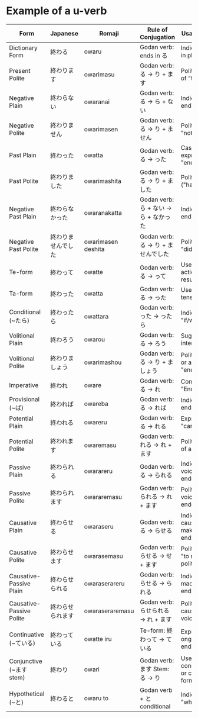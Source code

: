 # Example of a u-verb

| Form | Japanese | Romaji | Rule of Conjugation | Usage / Function |
|---|---|---|---|---|
| Dictionary Form | 終わる | owaru | Godan verb: ends in る | Indicates "to end" in plain form |
| Present Polite | 終わります | owarimasu | Godan verb: る → り + ます | Polite expression of "to end" |
| Negative Plain | 終わらない | owaranai | Godan verb: る → ら + ない | Indicates "not ending" |
| Negative Polite | 終わりません | owarimasen | Godan verb: る → り + ません | Polite way to say "not ending" |
| Past Plain | 終わった | owatta | Godan verb: る → った | Casual expression for "ended" |
| Past Polite | 終わりました | owarimashita | Godan verb: る → り + ました | Polite past tense ("has ended") |
| Negative Past Plain | 終わらなかった | owaranakatta | Godan verb: ら + ない → ら + なかった | Indicates "did not end" casually |
| Negative Past Polite | 終わりませんでした | owarimasen deshita | Godan verb: る → り + ませんでした | Polite way to say "did not end" |
| Te-form | 終わって | owatte | Godan verb: る → って | Used to connect actions or show result |
| Ta-form | 終わった | owatta | Godan verb: る → った | Used in plain past tense sentences |
| Conditional (~たら) | 終わったら | owattara | Godan verb: った → ったら | Indicates "if/when it ends" |
| Volitional Plain | 終わろう | owarou | Godan verb: る → ろう | Suggestion or intent: "let's end" |
| Volitional Polite | 終わりましょう | owarimashou | Godan verb: る → り + ましょう | Polite suggestion or agreement to "end" |
| Imperative | 終われ | oware | Godan verb: る → れ | Command form: "End it!" |
| Provisional (~ば) | 終われば | owareba | Godan verb: る → れば | Indicates "if it ends" |
| Potential Plain | 終われる | owareru | Godan verb: る → れる | Expresses ability: "can end" |
| Potential Polite | 終われます | owaremasu | Godan verb: れる → れ + ます | Polite expression of ability to "end" |
| Passive Plain | 終わられる | owarareru | Godan verb: る → られる | Indicates passive voice: "to be ended" |
| Passive Polite | 終わられます | owararemasu | Godan verb: られる → れ + ます | Polite passive voice ("to be ended") |
| Causative Plain | 終わらせる | owaraseru | Godan verb: る → らせる | Indicates causative: "to make/force to end" |
| Causative Polite | 終わらせます | owarasemasu | Godan verb: らせる → せ + ます | Polite causative: "to make/let end politely" |
| Causative-Passive Plain | 終わらせられる | owaraserareru | Godan verb: らせる → られる | Indicates "to be made/forced to end" |
| Causative-Passive Polite | 終わらせられます | owaraseraremasu | Godan verb: らせられる → れ + ます | Polite causative/passive voice |
| Continuative (~ている) | 終わっている | owatte iru | Te-form: 終わって → ている | Expresses ongoing state: "is ending" |
| Conjunctive (~ます stem) | 終わり | owari | Godan verb: ます Stem: る → り | Used for connecting verbs or compound forms |
| Hypothetical (~と) | 終わると | owaru to | Godan verb + と conditional | Indicates "when/if it ends" |
